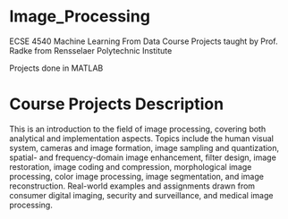 # Image_Processing
ECSE 4540 Machine Learning From Data Course Projects taught by Prof. Radke from Rensselaer Polytechnic Institute

Projects done in MATLAB

# Course Projects Description
This is an introduction to the field of image processing, covering both analytical and implementation aspects. Topics include
the human visual system, cameras and image formation, image sampling and quantization, spatial- and frequency-domain image
enhancement, filter design, image restoration, image coding and compression, morphological image processing, color image
processing, image segmentation, and image reconstruction. Real-world examples and assignments drawn from consumer digital
imaging, security and surveillance, and medical image processing. 
